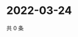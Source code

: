 # 2022-03-24

共 0 条

<!-- BEGIN WEIBO -->
<!-- 最后更新时间 Thu Mar 24 2022 03:22:33 GMT+0800 (China Standard Time) -->

<!-- END WEIBO -->
